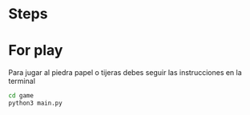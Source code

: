 # Steps

# For play
Para jugar al piedra papel o tijeras debes seguir las instrucciones en la terminal
```sh
cd game
python3 main.py
```